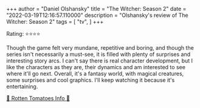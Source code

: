 +++
author = "Daniel Olshansky"
title = "The Witcher: Season 2"
date = "2022-03-19T12:16:57.110000"
description = "Olshansky's review of The Witcher: Season 2"
tags = [
    "tv",
]
+++

Rating: ⭐⭐⭐⭐

Though the game felt very mundane, repetitive and boring, and though the series isn't necessarily a must-see, it is filled with plenty of surprises and interesting story arcs. I can't say there is real character development, but I like the characters as they are, their dynamics and am interested to see where it'll go next. Overall, it's a fantasy world, with magical creatures, some surprises and cool graphics. I'll keep watching it because it's entertaining.

[🍅 Rotten Tomatoes Info 🍅](https://www.rottentomatoes.com//tv/the_witcher/s02)